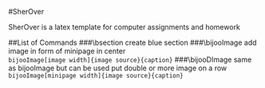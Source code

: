 #SherOver

SherOver is a latex template for computer assignments and homework

##List of Commands
###\bsection
create blue section
###\bijooImage
add image in form of minipage in center  
`bijooImage[image width]{image source}{caption}`
###\bijooDImage
same as bijooImage but can be used put double or more image on a row  
`bijooImage[minipage width]{image source}{caption}`
